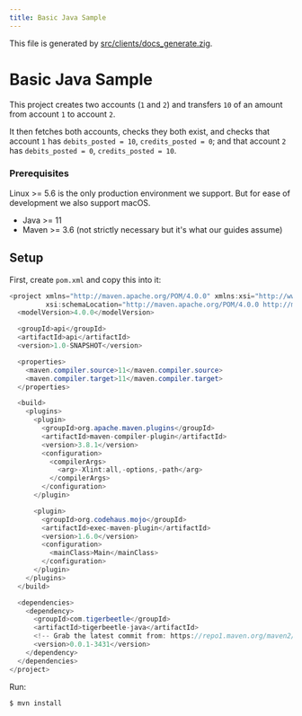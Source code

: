```yaml
---
title: Basic Java Sample
---
```


This file is generated by
[src/clients/docs_generate.zig](/src/clients/docs_generate.zig).
# Basic Java Sample

This project creates two accounts (`1` and `2`) and
transfers `10` of an amount from account `1` to
account `2`.

It then fetches both accounts, checks they both exist, and
checks that account `1` has `debits_posted = 10`,
`credits_posted = 0`; and that account `2` has `debits_posted
= 0`, `credits_posted = 10`.

### Prerequisites

Linux >= 5.6 is the only production environment we
support. But for ease of development we also support macOS.
* Java >= 11
* Maven >= 3.6 (not strictly necessary but it's what our guides assume)

## Setup

First, create `pom.xml` and copy this into it:

```java
<project xmlns="http://maven.apache.org/POM/4.0.0" xmlns:xsi="http://www.w3.org/2001/XMLSchema-instance"
         xsi:schemaLocation="http://maven.apache.org/POM/4.0.0 http://maven.apache.org/xsd/maven-4.0.0.xsd">
  <modelVersion>4.0.0</modelVersion>

  <groupId>api</groupId>
  <artifactId>api</artifactId>
  <version>1.0-SNAPSHOT</version>

  <properties>
    <maven.compiler.source>11</maven.compiler.source>
    <maven.compiler.target>11</maven.compiler.target>
  </properties>

  <build>
    <plugins>
      <plugin>
        <groupId>org.apache.maven.plugins</groupId>
        <artifactId>maven-compiler-plugin</artifactId>
        <version>3.8.1</version>
        <configuration>
          <compilerArgs>
            <arg>-Xlint:all,-options,-path</arg>
          </compilerArgs>
        </configuration>
      </plugin>

      <plugin>
        <groupId>org.codehaus.mojo</groupId>
        <artifactId>exec-maven-plugin</artifactId>
        <version>1.6.0</version>
        <configuration>
          <mainClass>Main</mainClass>
        </configuration>
      </plugin>
    </plugins>
  </build>

  <dependencies>
    <dependency>
      <groupId>com.tigerbeetle</groupId>
      <artifactId>tigerbeetle-java</artifactId>
      <!-- Grab the latest commit from: https://repo1.maven.org/maven2/com/tigerbeetle/tigerbeetle-java/maven-metadata.xml -->
      <version>0.0.1-3431</version>
    </dependency>
  </dependencies>
</project> 
```

Run:

```console
$ mvn install
```

